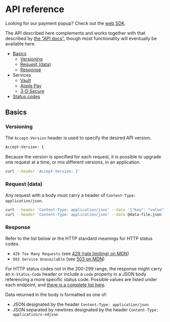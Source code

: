 # API reference

Looking for our payment popup? Check out the
[web SDK](https://github.com/paylike/sdk).

The API described here complements and works together with that described by
[the "API docs"](https://github.com/paylike/api-docs), though most functionality
will eventually be available here.

- [Basics](#basics)
  - [Versioning](#versioning)
  - [Request (data)](#request-data)
  - [Response](#response)
- Services
  - [Vault](./vault.md)
  - [Apple Pay](./apple-pay.md)
  - [3-D Secure](./3dsecure.md)
- [Status codes](#status-codes)

## Basics

### Versioning

The `Accept-Version` header is used to specify the desired API version.

```sh
Accept-Version: 1
```

Because the version is specified for each request, it is possible to upgrade one
request at a time, or mix different versions, in an application.

```sh
curl --header 'Accept-Version: 1'
```

### Request (data)

Any request with a body _must_ carry a header of
`Content-Type: application/json`.

```sh
curl --header 'Content-Type: application/json' --data '{"key": "value"}'
curl --header 'Content-Type: application/json' --data @data-file.json
```

### Response

Refer to the list below or the HTTP standard meanings for HTTP status codes.

- `429 Too Many Requests` (see
  [429 (rate limiting) on MDN](https://developer.mozilla.org/en-US/docs/Web/HTTP/Status/429))
- `503 Service Unavailable` (see
  [503 on MDN](https://developer.mozilla.org/en-US/docs/Web/HTTP/Status/503))

For HTTP status codes not in the 200-299 range, the response might carry an
`X-Status-Code` header or include a `code` property in a JSON body referencing a
more specific status code. Possible values are listed under each endpoint, and
[there is a complete list here](status-codes.md).

Data returned in the body is formatted as one of:

- JSON designated by the header `Content-Type: application/json`
- JSON separated by newlines designated by the header
  `Content-Type: application/x-ndjson`
